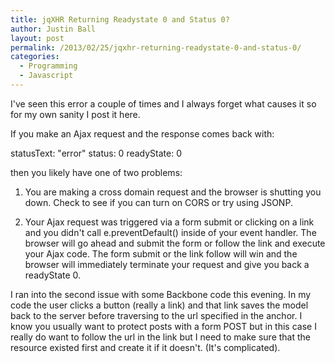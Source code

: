 ```yaml
---
title: jqXHR Returning Readystate 0 and Status 0?
author: Justin Ball
layout: post
permalink: /2013/02/25/jqxhr-returning-readystate-0-and-status-0/
categories:
  - Programming
  - Javascript
---
```


I've seen this error a couple of times and I always forget what causes it so for my own sanity I post it here.

If you make an Ajax request and the response comes back with:

  statusText: "error"
  status: 0
  readyState: 0

then you likely have one of two problems:
1. You are making a cross domain request and the browser is shutting you down. Check to see if you can turn on CORS or try using JSONP.

2. Your Ajax request was triggered via a form submit or clicking on a link and you didn't call e.preventDefault() inside of your event handler. The browser will go ahead and submit the form or follow the link and execute your Ajax code. The form submit or the link follow will win and the browser will immediately terminate your request and give you back a readyState 0.

I ran into the second issue with some Backbone code this evening. In my code the user clicks a button (really a link) and that link saves the model back to the server before traversing to the url specified in the anchor. I know you usually want to protect posts with a form POST but in this case I really do want to follow the url in the link but I need to make sure that the resource existed first and create it if it doesn't. (It's complicated).